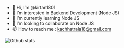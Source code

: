 - 👋 Hi, I’m @kirtan1801
- 👀 I’m interested in Backend Development (Node JS)
- 🌱 I’m currently learning Node JS
- 💞️ I’m looking to collaborate on Node JS
- 📫 How to reach me : kachhatrala18@gmail.com


![Github stats](https://github-readme-stats.vercel.app/api?username=kirtan1801)

<!---
kirtan1801/kirtan1801 is a ✨ special ✨ repository because its `README.md` (this file) appears on your GitHub profile.
You can click the Preview link to take a look at your changes.
--->
